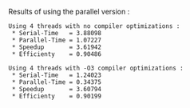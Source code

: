 

Results of using the parallel version :

	Using 4 threads with no compiler optimizations :
	 * Serial-Time   = 3.88098
	 * Parallel-Time = 1.07227
	 * Speedup 		 = 3.61942
	 * Efficienty 	 = 0.90486

	Using 4 threads with -O3 compiler optimizations :
	 * Serial-Time   = 1.24023
	 * Parallel-Time = 0.34375
	 * Speedup 		 = 3.60794
	 * Efficienty 	 = 0.90199
